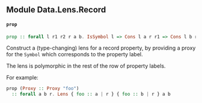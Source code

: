 ## Module Data.Lens.Record

#### `prop`

``` purescript
prop :: forall l r1 r2 r a b. IsSymbol l => Cons l a r r1 => Cons l b r r2 => Proxy l -> Lens (Record r1) (Record r2) a b
```

Construct a (type-changing) lens for a record property, by providing a
proxy for the `Symbol` which corresponds to the property label.

The lens is polymorphic in the rest of the row of property labels.

For example:

```purescript
prop (Proxy :: Proxy "foo")
  :: forall a b r. Lens { foo :: a | r } { foo :: b | r } a b
```


